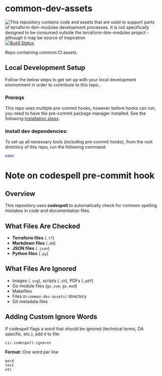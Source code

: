 # common-dev-assets
![This repository contains code and assets that are used to support parts of terraform-ibm-modules development processes. It is not specifically designed to be consumed outside the terraform-ibm-modules project - although it may be source of inspiration](https://img.shields.io/badge/-Internal%20to%20terraform%20ibm%20modules%20Project-lightgrey "This repository contains code and assets that are used to support parts of terraform-ibm-modules development processes. It is not specifically designed to be consumed outside the terraform-ibm-modules project - although it may be source of inspiration") [![Build Status](https://github.com/terraform-ibm-modules/common-dev-assets/actions/workflows/ci.yml/badge.svg)](https://github.com/terraform-ibm-modules/common-dev-assets/actions/workflows/ci.yml)

Repo containing common CI assets.

## Local Development Setup
Follow the below steps to get set up with your local development environment in order to contribute to this repo..

### Prereqs
This repo uses multiple pre-commit hooks, however before hooks can run, you need to have the pre-commit package manager
installed. See the following [installation steps](https://pre-commit.com/#install).

### Install dev dependencies:
To set up all necessary tools (including pre-commit hooks), from the root directory of this repo, run the following
command:
```bash
make
```

# Note on codespell pre-commit hook

## Overview
This repository uses **codespell** to automatically check for common spelling mistakes in code and documentation files.

## What Files Are Checked
- **Terraform files** (`.tf`)
- **Markdown files** (`.md`)
- **JSON files** (`.json`)
- **Python files** (`.py`)

## What Files Are Ignored
- Images (`.svg`), scripts (`.sh`), PDFs (`.pdf`)
- Go module files (`go.sum`, `go.mod`)
- Makefiles
- Files in `common-dev-assets/` directory
- Git metadata files

## Adding Custom Ignore Words

If codespell flags a word that should be ignored (technical terms, DA specific, etc.), add it to file:

```
ci/.codespell-ignores
```

**Format:** One word per line
```
word
test
etc
```
